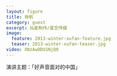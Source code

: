 ```yaml
---
layout: figure
title: 徐帆
category: guest
excerpt: 灿星制作/星空传媒
image:
  feature: 2013-winter-xufan-feature.jpg
  teaser: 2013-winter-xufan-teaser.jpg
video: XNzAwODU1NjQ0
---
```


演讲主题：「好声音面对的中国」